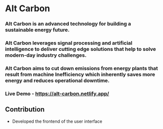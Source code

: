 # Alt Carbon

 ### Alt Carbon is an advanced technology for building a sustainable energy future.

### Alt Carbon leverages signal processing and artificial intelligence to deliver cutting edge solutions that help to solve modern-day industry challenges.

 ### Alt Carbon aims to cut down emissions from energy plants that result from machine Inefficiency which inherently saves more energy and reduces operational downtime.

### Live Demo - https://alt-carbon.netlify.app/


## Contribution
- Developed the frontend of the user interface